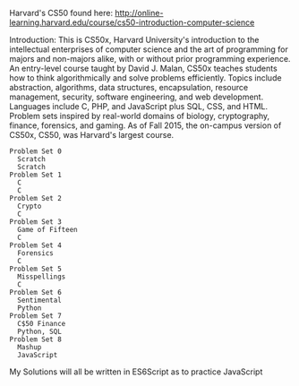 Harvard's CS50 found here:
 http://online-learning.harvard.edu/course/cs50-introduction-computer-science

  Introduction:
      This is CS50x, Harvard University's introduction to the intellectual enterprises of computer science and the art of programming for majors and non-majors alike, with or without prior programming experience. An entry-level course taught by David J. Malan, CS50x teaches students how to think algorithmically and solve problems efficiently. Topics include abstraction, algorithms, data structures, encapsulation, resource management, security, software engineering, and web development. Languages include C, PHP, and JavaScript plus SQL, CSS, and HTML. Problem sets inspired by real-world domains of biology, cryptography, finance, forensics, and gaming. As of Fall 2015, the on-campus version of CS50x, CS50, was Harvard's largest course.

    Problem Set 0
      Scratch
      Scratch
    Problem Set 1
      C
      C
    Problem Set 2
      Crypto
      C
    Problem Set 3
      Game of Fifteen
      C
    Problem Set 4
      Forensics
      C
    Problem Set 5
      Misspellings
      C
    Problem Set 6
      Sentimental
      Python
    Problem Set 7
      C$50 Finance
      Python, SQL
    Problem Set 8
      Mashup
      JavaScript

My Solutions will all be written in ES6Script as to practice JavaScript
